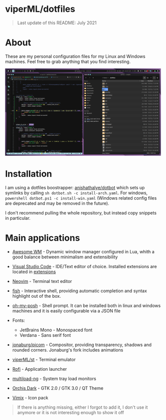 # viperML/dotfiles

> Last update of this README: July 2021
# About
These are my personal configuration files for my Linux and Windows machines. Feel free to grab anything that you find interesting.

![](.img/2021_07_27.png)

# Installation
I am using a dotfiles boostrapper: [anishathalye/dotbot](https://github.com/anishathalye/dotbot) which
sets up symlinks by calling `sh dotbot.sh -c install-arch.yaml`. For windows, `powershell dotbot.ps1 -c install-win.yaml` (Windows related config files are deprecated and may be removed in the future).

I don't recommend pulling the whole repository, but instead copy snippets in particular.


# Main applications
- [Awesome WM](https://awesomewm.org/doc/api/index.html) - Dynamic window manager configured in Lua, whith a good balance between minimalism and extensibility
- [Visual Studio Code](https://code.visualstudio.com/) - IDE/Text editor of choice. Installed extensions are located in [extensions](Code/extensions)
- [Neovim](https://neovim.io/) - Terminal text editor
- [fish](https://fishshell.com/) - Interactive shell, providing automatic completion and syntax highlight out of the box.
- [oh-my-posh](https://ohmyposh.dev) - Shell prompt. It can be installed both in linux and windows machines and it is easily configurable via a JSON file
- Fonts:
  - JetBrains Mono - Monospaced font
  - Verdana - Sans serif font

- [jonaburg/picom](https://github.com/jonaburg/picom) - Compositor, providing transparency, shadows and rounded corners. Jonaburg's fork includes animations
- [viperML/st](https://github.com/viperML/st) - Terminal emulator
- [Rofi](https://github.com/davatorium/rofi) - Application launcher
- [multiload-ng](https://udda.github.io/multiload-ng/) - System tray load monitors
- [Orchis Dark](https://github.com/vinceliuice/Orchis-theme) - GTK 2.0 / GTK 3.0 / QT Theme
- [Vimix](https://github.com/vinceliuice/vimix-icon-theme) - Icon pack


> If there is anything missing, either I forgot to add it, I don't use it anymore or it is not interesting enough to show it off
